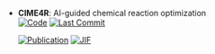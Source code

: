 



- **CIME4R**: AI-guided chemical reaction optimization  
    [![Code](https://img.shields.io/github/stars/jku-vds-lab/reaction-cime?style=for-the-badge&logo=github)](https://github.com/jku-vds-lab/reaction-cime) 
    [![Last Commit](https://img.shields.io/github/last-commit/jku-vds-lab/reaction-cime?style=for-the-badge&logo=github)](https://github.com/jku-vds-lab/reaction-cime) 

    [![Publication](https://img.shields.io/badge/Publication-Citations:0-blue?style=for-the-badge&logo=bookstack)](https://doi.org/10.1186/s13321-024-00840-1) 
    [![JIF](https://img.shields.io/badge/Impact_Factor-7.10-purple?style=for-the-badge&logo=academia)](https://doi.org/10.1186/s13321-024-00840-1)


